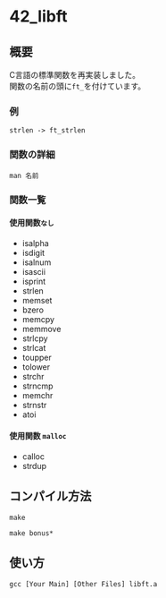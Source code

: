 # 42_libft

## **概要**  
C言語の標準関数を再実装しました。  
関数の名前の頭に`ft_`を付けています。
### 例
```
strlen -> ft_strlen
```
### 関数の詳細
```
man 名前
```
### 関数一覧
#### 使用関数`なし`
- isalpha
- isdigit
- isalnum
- isascii
- isprint
- strlen
- memset
- bzero
- memcpy
- memmove
- strlcpy
- strlcat
- toupper
- tolower
- strchr
- strncmp
- memchr
- strnstr
- atoi
#### 使用関数 `malloc`
- calloc
- strdup
## **コンパイル方法**
```
make
```
```
make bonus*
```
## **使い方**
```
gcc [Your Main] [Other Files] libft.a
```
